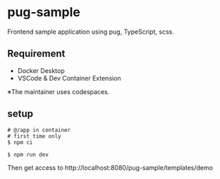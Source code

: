 # pug-sample
Frontend sample application using pug, TypeScript, scss.

## Requirement
- Docker Desktop
- VSCode & Dev Container Extension

※The maintainer uses codespaces.

## setup
```
# @/app in container
# first time only
$ npm ci

$ npm run dev
```
Then get access to http://localhost:8080/pug-sample/templates/demo
